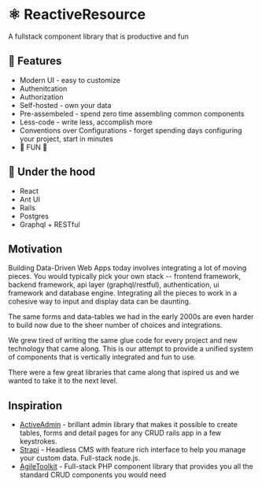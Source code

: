 # ⚛️ ReactiveResource
A fullstack component library that is productive and fun

## 🚀 Features
* Modern UI - easy to customize
* Authenitcation
* Authorization
* Self-hosted - own your data
* Pre-assembeled - spend zero time assembling common components
* Less-code - write less, accomplish more
* Conventions over Configurations - forget spending days configuring your project, start in minutes
* 🤪 FUN 🤪

## 🚗 Under the hood
* React
* Ant UI
* Rails
* Postgres
* Graphql + RESTful

## Motivation
Building Data-Driven Web Apps today involves integrating a lot of moving pieces. You would typically pick your own stack -- frontend framework, backend framework, api layer (graphql/restful), authentication, ui framework and database engine. Integrating all the pieces to work in a cohesive way to input and display data can be daunting. 

The same forms and data-tables we had in the early 2000s are even harder to build now due to the sheer number of choices and integrations.

We grew tired of writing the same glue code for every project and new technology that came along. This is our attempt to provide a unified system of components that is vertically integrated and fun to use.

There were a few great libraries that came along that ispired us and we wanted to take it to the next level.

## Inspiration

- [ActiveAdmin](https://activeadmin.info/) - brillant admin library that makes it possible to create tables, forms and detail pages for any CRUD rails app in a few keystrokes.
- [Strapi](https://strapi.io/) - Headless CMS with feature rich interface to help you manage your custom data. Full-stack node.js. 
- [AgileToolkit](https://www.agiletoolkit.org/) - Full-stack PHP component library that provides you all the standard CRUD components you would need
